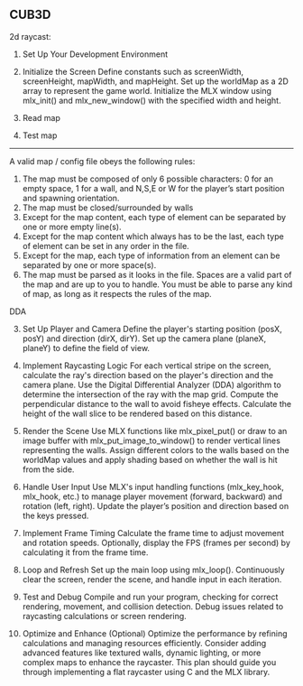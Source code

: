 ## CUB3D

2d raycast: 
1. Set Up Your Development Environment

2. Initialize the Screen
Define constants such as screenWidth, screenHeight, mapWidth, and mapHeight.
Set up the worldMap as a 2D array to represent the game world.
Initialize the MLX window using mlx_init() and mlx_new_window() with the specified width and height.
1. Read map
2. Test map
________________

A valid map / config file obeys the following rules:
1. The map must be composed of only 6 possible characters: 0 for an empty space,
1 for a wall, and N,S,E or W for the player’s start position and spawning
orientation.
2. The map must be closed/surrounded by walls
3. Except for the map content, each type of element can be separated by one or more empty line(s).
4. Except for the map content which always has to be the last, each type of element can be set in any order in the file.
5. Except for the map, each type of information from an element can be separated
by one or more space(s).
6. The map must be parsed as it looks in the file. Spaces are a valid part of the
map and are up to you to handle. You must be able to parse any kind of map,
as long as it respects the rules of the map.

DDA 



3. Set Up Player and Camera
Define the player's starting position (posX, posY) and direction (dirX, dirY).
Set up the camera plane (planeX, planeY) to define the field of view.

4. Implement Raycasting Logic
For each vertical stripe on the screen, calculate the ray's direction based on the player's direction and the camera plane.
Use the Digital Differential Analyzer (DDA) algorithm to determine the intersection of the ray with the map grid.
Compute the perpendicular distance to the wall to avoid fisheye effects.
Calculate the height of the wall slice to be rendered based on this distance.

5. Render the Scene
Use MLX functions like mlx_pixel_put() or draw to an image buffer with mlx_put_image_to_window() to render vertical lines representing the walls.
Assign different colors to the walls based on the worldMap values and apply shading based on whether the wall is hit from the side.

6. Handle User Input
Use MLX's input handling functions (mlx_key_hook, mlx_hook, etc.) to manage player movement (forward, backward) and rotation (left, right).
Update the player’s position and direction based on the keys pressed.

7. Implement Frame Timing
Calculate the frame time to adjust movement and rotation speeds.
Optionally, display the FPS (frames per second) by calculating it from the frame time.

8. Loop and Refresh
Set up the main loop using mlx_loop().
Continuously clear the screen, render the scene, and handle input in each iteration.

9. Test and Debug
Compile and run your program, checking for correct rendering, movement, and collision detection.
Debug issues related to raycasting calculations or screen rendering.

10. Optimize and Enhance (Optional)
Optimize the performance by refining calculations and managing resources efficiently.
Consider adding advanced features like textured walls, dynamic lighting, or more complex maps to enhance the raycaster.
This plan should guide you through implementing a flat raycaster using C and the MLX library.


